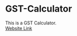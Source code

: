 # GST-Calculator
This is a GST Calculator.</br>
[Website Link](https://indira1vik.github.io/gstcalc/site/)
